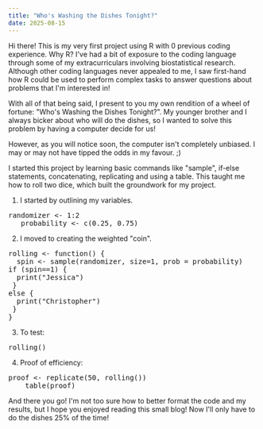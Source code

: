 ```yaml
---
title: "Who's Washing the Dishes Tonight?"
date: 2025-08-15
---
```

Hi there!
This is my very first project using R with 0 previous coding experience. Why R? I've had a bit of exposure to the coding language through some of my extracurriculars involving biostatistical research. Although other coding languages never appealed to me, I saw first-hand how R could be used to perform complex tasks to answer questions about problems that I'm interested in!

With all of that being said, I present to you my own rendition of a wheel of fortune: "Who's Washing the Dishes Tonight?". My younger brother and I always bicker about who will do the dishes, so I wanted to solve this problem by having a computer decide for us!

However, as you will notice soon, the computer isn't completely unbiased. I may or may not have tipped the odds in my favour. ;)

I started this project by learning basic commands like "sample", if-else statements, concatenating, replicating and using a table. This taught me how to roll two dice, which built the groundwork for my project. 

1) I started by outlining my variables.
<pre>randomizer <- 1:2
   probability <- c(0.25, 0.75)</pre>

2) I moved to creating the weighted "coin".

<pre>rolling <- function() {
  spin <- sample(randomizer, size=1, prob = probability)
if (spin==1) {
  print("Jessica")
 }
else {
  print("Christopher")
 }
} </pre>

3) To test:
<pre>rolling()</pre>

4) Proof of efficiency:
<pre>proof <- replicate(50, rolling())
    table(proof)</pre>

And there you go! I'm not too sure how to better format the code and my results, but I hope you enjoyed reading this small blog! Now I'll only have to do the dishes 25% of the time!
